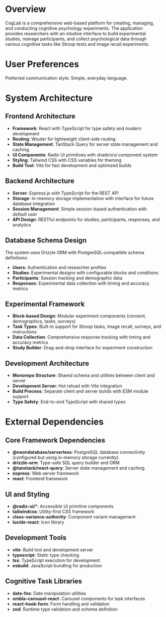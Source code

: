 # Overview

CogLab is a comprehensive web-based platform for creating, managing, and conducting cognitive psychology experiments. The application provides researchers with an intuitive interface to build experimental studies, manage participants, and collect psychological data through various cognitive tasks like Stroop tests and image recall experiments.

# User Preferences

Preferred communication style: Simple, everyday language.

# System Architecture

## Frontend Architecture
- **Framework**: React with TypeScript for type safety and modern development
- **Routing**: Wouter for lightweight client-side routing
- **State Management**: TanStack Query for server state management and caching
- **UI Components**: Radix UI primitives with shadcn/ui component system
- **Styling**: Tailwind CSS with CSS variables for theming
- **Build Tool**: Vite for fast development and optimized builds

## Backend Architecture
- **Server**: Express.js with TypeScript for the REST API
- **Storage**: In-memory storage implementation with interface for future database integration
- **Session Management**: Simple session-based authentication with default user
- **API Design**: RESTful endpoints for studies, participants, responses, and analytics

## Database Schema Design
The system uses Drizzle ORM with PostgreSQL-compatible schema definitions:
- **Users**: Authentication and researcher profiles
- **Studies**: Experimental designs with configurable blocks and conditions
- **Participants**: Session tracking and demographic data
- **Responses**: Experimental data collection with timing and accuracy metrics

## Experimental Framework
- **Block-based Design**: Modular experiment components (consent, demographics, tasks, surveys)
- **Task Types**: Built-in support for Stroop tasks, image recall, surveys, and instructions
- **Data Collection**: Comprehensive response tracking with timing and accuracy metrics
- **Study Builder**: Drag-and-drop interface for experiment construction

## Development Architecture
- **Monorepo Structure**: Shared schema and utilities between client and server
- **Development Server**: Hot reload with Vite integration
- **Build Process**: Separate client and server builds with ESM module support
- **Type Safety**: End-to-end TypeScript with shared types

# External Dependencies

## Core Framework Dependencies
- **@neondatabase/serverless**: PostgreSQL database connectivity (configured but using in-memory storage currently)
- **drizzle-orm**: Type-safe SQL query builder and ORM
- **@tanstack/react-query**: Server state management and caching
- **express**: Web server framework
- **react**: Frontend framework

## UI and Styling
- **@radix-ui/***: Accessible UI primitive components
- **tailwindcss**: Utility-first CSS framework
- **class-variance-authority**: Component variant management
- **lucide-react**: Icon library

## Development Tools
- **vite**: Build tool and development server
- **typescript**: Static type checking
- **tsx**: TypeScript execution for development
- **esbuild**: JavaScript bundling for production

## Cognitive Task Libraries
- **date-fns**: Date manipulation utilities
- **embla-carousel-react**: Carousel components for task interfaces
- **react-hook-form**: Form handling and validation
- **zod**: Runtime type validation and schema definition